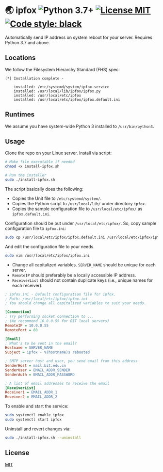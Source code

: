 # 🌏 ipfox ![Python 3.7+](https://img.shields.io/badge/python-3.7+-297ca0?logo=python&logoColor=white) [![License MIT](https://img.shields.io/github/license/daisylab-bit/ipfox)](./LICENSE) [![Code style: black](https://img.shields.io/badge/code%20style-black-000000.svg)](https://github.com/psf/black)

Automatically send IP address on system reboot for your server. Requires Python 3.7 and above.

## Locations

We follow the Filesystem Hierarchy Standard (FHS) spec:

```
[*] Installation complete -

    installed: /etc/systemd/system/ipfox.service
    installed: /usr/local/lib/ipfox/ipfox.py
    installed: /usr/local/etc/ipfox
    installed: /usr/local/etc/ipfox/ipfox.default.ini
```

## Runtimes

We assume you have system-wide Python 3 installed to `/usr/bin/python3`.

## Usage

Clone the repo on your Linux server. Install via script:

```bash
# Make file executable if needed
chmod +x install-ipfox.sh

# Run the installer
sudo ./install-ipfox.sh
```

The script basically does the following:

- Copies the Unit file to `/etc/systemd/system/`.
- Copies the Python script to `/usr/local/lib/` under directory `ipfox`.
- Copies the sample configuration file to `/usr/local/etc/ipfox/` as `ipfox.default.ini`.

Configuration should be put under `/usr/local/etc/ipfox/`. So, copy sample configuration file to `ipfox.ini`:

```bash
sudo cp /usr/local/etc/ipfox/ipfox.default.ini /usr/local/etc/ipfox/ipfox.ini
```

And edit the configuration file to your needs.

```bash
sudo vim /usr/local/etc/ipfox/ipfox.ini
```

- Change all capitalized variables. `SERVER_NAME` should be unique for each server.
- `RemoteIP` should preferably be a locally accessible IP address.
- `ReceiverList` should not contain duplicate keys (i.e., unique names for each receiver).

```ini
; ipfox.ini - Default configuration file for ipfox.
; Path: /usr/local/etc/ipfox/ipfox.ini
; You should change all capitalized variables to suit your needs.

[Connection]
; Try performing socket connection to ...
; (We recommend 10.0.0.55 for BIT local servers)
RemoteIP = 10.0.0.55
RemotePort = 80

[Email]
; What's to be sent in the email?
Hostname = SERVER_NAME
Subject = ipfox - %(hostname)s rebooted

; SMTP server host and user, you send email from this address
SenderHost = mail.bit.edu.cn
SenderUser = EMAIL_ADDR_SENDER
SenderAuth = EMAIL_ADDR_PASSWORD

; A list of email addresses to receive the email
[ReceiverList]
Receiver1 = EMAIL_ADDR_1
Receiver2 = EMAIL_ADDR_2
```

To enable and start the service:

```bash
sudo systemctl enable ipfox
sudo systemctl start ipfox
```

Uninstall and revert changes via:

```bash
sudo ./install-ipfox.sh --uninstall
```

## License

[MIT](./LICENSE)
